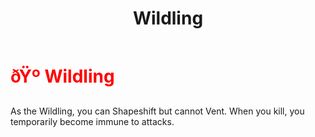 ﻿---
lang: en-US
title: Wildling
prev: Warlock
next: Abyssbringer
---
# <font color="red">ðŸº <b>Wildling</b></font> <Badge text="Concealing" type="tip" vertical="middle"/>

As the Wildling, you can Shapeshift but cannot Vent. When you kill, you temporarily become immune to attacks.<br>
